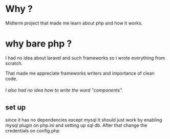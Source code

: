 # Why ?

Midterm project that made me learn about php and how it works.

# why bare php ?

I had no idea about laravel and such frameworks so i wrote everything from scratch.

That made me appreciate frameworks writers and importance of clean code.

###### I also had no idea how to write the word "components".

## set up
since it has no dependencies except mysql it should just work by enabling mysql plugin on php.ini and setting up sql db. After that change the credentials on config.php



